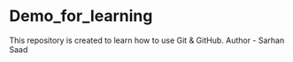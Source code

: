 # Demo_for_learning
This repository is created to learn how to use Git &amp; GitHub.
Author - Sarhan Saad 
